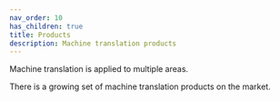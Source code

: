 ```yaml
---
nav_order: 10
has_children: true
title: Products
description: Machine translation products
---
```


Machine translation is applied to multiple areas.

There is a growing set of machine translation products on the market.
